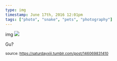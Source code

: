 ```yaml
---
type: img
timestamp: June 17th, 2016 12:01pm
tags: ["photo", "snake", "pets", "photography"]
---
```

img
<img src="https://saturdayxiii.github.io/media/146069831410.jpg"/>

Gu?
 
      
      
      
      
      
  
<small>source: https://saturdayxiii.tumblr.com/post/146069831410</small>